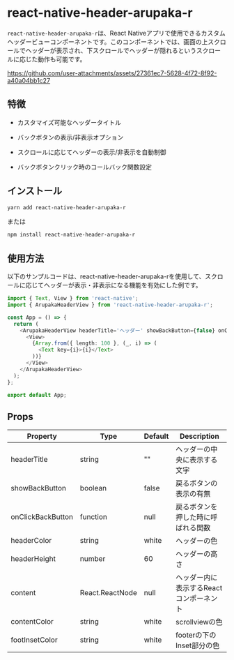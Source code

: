 # react-native-header-arupaka-r

`react-native-header-arupaka-r`は、React Nativeアプリで使用できるカスタムヘッダービューコンポーネントです。このコンポーネントでは、画面の上スクロールでヘッダーが表示され、下スクロールでヘッダーが隠れるというスクロールに応じた動作も可能です。

https://github.com/user-attachments/assets/27361ec7-5628-4f72-8f92-a40a04bb1c27


## 特徴

- カスタマイズ可能なヘッダータイトル



- バックボタンの表示/非表示オプション
- スクロールに応じてヘッダーの表示/非表示を自動制御
- バックボタンクリック時のコールバック関数設定

## インストール

```bash
yarn add react-native-header-arupaka-r
```
または
```bash
npm install react-native-header-arupaka-r
```

## 使用方法
以下のサンプルコードは、react-native-header-arupaka-rを使用して、スクロールに応じてヘッダーが表示・非表示になる機能を有効にした例です。

```TypeScript
import { Text, View } from 'react-native';
import { ArupakaHeaderView } from 'react-native-header-arupaka-r';

const App = () => {
  return (
    <ArupakaHeaderView headerTitle='ヘッダー' showBackButton={false} onClickBackButton={()=>console.log("バックボタンが押された")}>
      <View>
        {Array.from({ length: 100 }, (_, i) => (
          <Text key={i}>{i}</Text>
        ))}
      </View>
    </ArupakaHeaderView>
  );
};

export default App;
```

## Props

| Property     | Type            | Default | Description                          |
|--------------|-----------------|---------|--------------------------------------|
| headerTitle  | string          | ""      | ヘッダーの中央に表示する文字         |
| showBackButton | boolean       | false   | 戻るボタンの表示の有無|
| onClickBackButton | function   | null    | 戻るボタンを押した時に呼ばれる関数
| headerColor  | string          | white   | ヘッダーの色|
| headerHeight | number          | 60      | ヘッダーの高さ| 
| content      | React.ReactNode | null    | ヘッダー内に表示するReactコンポーネント |
| contentColor | string          | white |scrollviewの色|
| footInsetColor | string        | white | footerの下のInset部分の色


